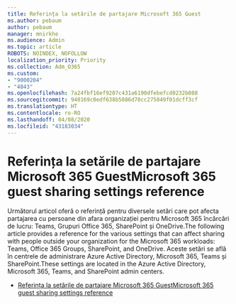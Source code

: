 ```yaml
---
title: Referința la setările de partajare Microsoft 365 Guest
ms.author: pebaum
author: pebaum
manager: mnirkhe
ms.audience: Admin
ms.topic: article
ROBOTS: NOINDEX, NOFOLLOW
localization_priority: Priority
ms.collection: Adm_O365
ms.custom:
- "9000204"
- "4843"
ms.openlocfilehash: 7a24fbf16ef9207c431a6190dfebefcd0232b088
ms.sourcegitcommit: 940169c0edf638b5086d70cc275049f01dcff3cf
ms.translationtype: HT
ms.contentlocale: ro-RO
ms.lasthandoff: 04/08/2020
ms.locfileid: "43183034"
---
```

# <a name="microsoft-365-guest-sharing-settings-reference"></a><span data-ttu-id="4ad6f-102">Referința la setările de partajare Microsoft 365 Guest</span><span class="sxs-lookup"><span data-stu-id="4ad6f-102">Microsoft 365 guest sharing settings reference</span></span>

<span data-ttu-id="4ad6f-103">Următorul articol oferă o referință pentru diversele setări care pot afecta partajarea cu persoane din afara organizației pentru Microsoft 365 încărcări de lucru: Teams, Grupuri Office 365, SharePoint și OneDrive.</span><span class="sxs-lookup"><span data-stu-id="4ad6f-103">The following article provides a reference for the various settings that can affect sharing with people outside your organization for the Microsoft 365 workloads: Teams, Office 365 Groups, SharePoint, and OneDrive.</span></span> <span data-ttu-id="4ad6f-104">Aceste setări se află în centrele de administrare Azure Active Directory, Microsoft 365, Teams și SharePoint.</span><span class="sxs-lookup"><span data-stu-id="4ad6f-104">These settings are located in the Azure Active Directory, Microsoft 365, Teams, and SharePoint admin centers.</span></span>

- [<span data-ttu-id="4ad6f-105">Referința la setările de partajare Microsoft 365 Guest</span><span class="sxs-lookup"><span data-stu-id="4ad6f-105">Microsoft 365 guest sharing settings reference</span></span>](https://docs.microsoft.com/microsoft-365/solutions/microsoft-365-guest-settings?view=o365-worldwide)
